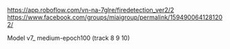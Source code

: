https://app.roboflow.com/vn-na-7glre/firedetection_ver2/2
https://www.facebook.com/groups/miaigroup/permalink/1594900641281202/

Model v7_ medium-epoch100 (track 8 9 10)